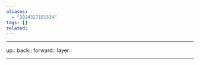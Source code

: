 ```yaml
---
aliases:
  - "2024327151514"
tags: []
related:
---
```




***

up:: 
back:: 
forward:: 
layer:: 

***
